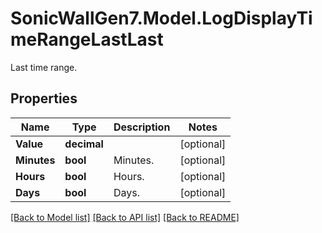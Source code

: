 # SonicWallGen7.Model.LogDisplayTimeRangeLastLast
Last time range.

## Properties

Name | Type | Description | Notes
------------ | ------------- | ------------- | -------------
**Value** | **decimal** |  | [optional] 
**Minutes** | **bool** | Minutes. | [optional] 
**Hours** | **bool** | Hours. | [optional] 
**Days** | **bool** | Days. | [optional] 

[[Back to Model list]](../README.md#documentation-for-models) [[Back to API list]](../README.md#documentation-for-api-endpoints) [[Back to README]](../README.md)

